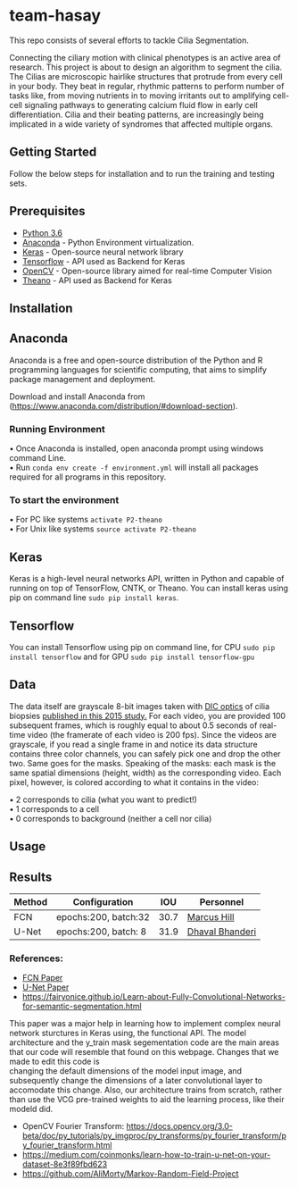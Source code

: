 # team-hasay

This repo consists of several efforts to tackle Cilia Segmentation. 

Connecting the ciliary motion with clinical phenotypes is an active area of research. This project is about to design an algorithm to segment the cilia. The Cilias are microscopic hairlike structures that protrude from every cell in your body. They beat in regular, rhythmic patterns to perform number of tasks like, from moving nutrients in to moving irritants out to amplifying cell-cell signaling pathways to generating calcium fluid flow in early cell differentiation. Cilia and their beating patterns, are increasingly being implicated in a wide variety of syndromes that affected multiple organs.

## Getting Started

Follow the below steps for installation and to run the training and testing sets.

## Prerequisites

- [Python 3.6](https://www.python.org/downloads/release/python-360/)
- [Anaconda](https://www.anaconda.com/) - Python Environment virtualization.
- [Keras](https://keras.io/#installation) - Open-source neural network library
- [Tensorflow](https://www.tensorflow.org/) - API used as Backend for Keras
- [OpenCV](https://opencv.org/) - Open-source library aimed for real-time Computer Vision
- [Theano](http://www.deeplearning.net/software/theano/) - API used as Backend for Keras

## Installation

## Anaconda 

Anaconda is a free and open-source distribution of the Python and R programming languages for scientific computing, that aims to simplify package management and deployment.

Download and install Anaconda from (https://www.anaconda.com/distribution/#download-section). 

### Running Environment

•	Once Anaconda is installed, open anaconda prompt using windows command Line.\
•	Run ```conda env create -f environment.yml``` will install all packages required for all programs in this repository.

### To start the environment 

•	For PC like systems ```activate P2-theano```\
•	For Unix like systems ```source activate P2-theano```

## Keras 

Keras is a high-level neural networks API, written in Python and capable of running on top of TensorFlow, CNTK, or Theano. You can install keras using pip on command line ```sudo pip install keras```.

## Tensorflow 

You can install Tensorflow using pip on command line, for CPU ```sudo pip install tensorflow``` and for GPU ```sudo pip install tensorflow-gpu```

## Data 

The data itself are grayscale 8-bit images taken with [DIC optics](https://en.wikipedia.org/wiki/Differential_interference_contrast_microscopy) of cilia biopsies [published in this 2015 study.](http://stm.sciencemag.org/content/7/299/299ra124) For each video, you are provided 100 subsequent frames, which is roughly equal to about 0.5 seconds of real-time video (the framerate of each video is 200 fps). Since the videos are grayscale, if you read a single frame in and notice its data structure contains three color channels, you can safely pick one and drop the other two. Same goes for the masks. Speaking of the masks: each mask is the same spatial dimensions (height, width) as the corresponding video. Each pixel, however, is colored according to what it contains in the video:

•	2 corresponds to cilia (what you want to predict!)\
•	1 corresponds to a cell\
•	0 corresponds to background (neither a cell nor cilia)

## Usage


## Results 

| Method |     Configuration    |   IOU    |     Personnel    |
|--------|----------------------|----------|------------------|
|  FCN   | epochs:200, batch:32 |   30.7   | [Marcus Hill](https://github.com/Tallcus)    |
|  U-Net | epochs:200, batch: 8 |   31.9   | [Dhaval Bhanderi](https://github.com/dvlbhanderi)|

### References:

- [FCN Paper](https://people.eecs.berkeley.edu/~jonlong/long_shelhamer_fcn.pdf)
- [U-Net Paper](https://arxiv.org/pdf/1505.04597.pdf)
- https://fairyonice.github.io/Learn-about-Fully-Convolutional-Networks-for-semantic-segmentation.html

This paper was a major help in learning how to implement complex neural network sturctures in Keras using,
the functional API. The model architecture and the y_train mask segementation code are the main areas that
our code will resemble that found on this webpage. Changes that we made to edit this code is  
changing the default dimensions of the model input image, and subsequently change the dimensions of a later
convolutional layer to accomodate this change. Also, our architecture trains from scratch, rather than use
the VCG pre-trained weights to aid the learning process, like their modeld did.

- OpenCV Fourier Transform: https://docs.opencv.org/3.0-beta/doc/py_tutorials/py_imgproc/py_transforms/py_fourier_transform/py_fourier_transform.html
- https://medium.com/coinmonks/learn-how-to-train-u-net-on-your-dataset-8e3f89fbd623
- https://github.com/AliMorty/Markov-Random-Field-Project
